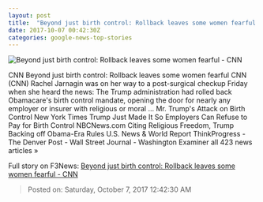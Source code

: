 ```yaml
---
layout: post
title:  "Beyond just birth control: Rollback leaves some women fearful - CNN"
date: 2017-10-07 00:42:30Z
categories: google-news-top-stories
---
```


![Beyond just birth control: Rollback leaves some women fearful - CNN](http://i2.cdn.cnn.com/cnnnext/dam/assets/120120221754-birth-control-ts-super-tease.jpg)

CNN Beyond just birth control: Rollback leaves some women fearful CNN (CNN) Rachel Jarnagin was on her way to a post-surgical checkup Friday when she heard the news: The Trump administration had rolled back Obamacare's birth control mandate, opening the door for nearly any employer or insurer with religious or moral ... Mr. Trump's Attack on Birth Control New York Times Trump Just Made It So Employers Can Refuse to Pay for Birth Control NBCNews.com Citing Religious Freedom, Trump Backing off Obama-Era Rules U.S. News & World Report ThinkProgress - The Denver Post - Wall Street Journal - Washington Examiner all 423 news articles »


Full story on F3News: [Beyond just birth control: Rollback leaves some women fearful - CNN](http://www.f3nws.com/n/zPXjxB)

> Posted on: Saturday, October 7, 2017 12:42:30 AM
